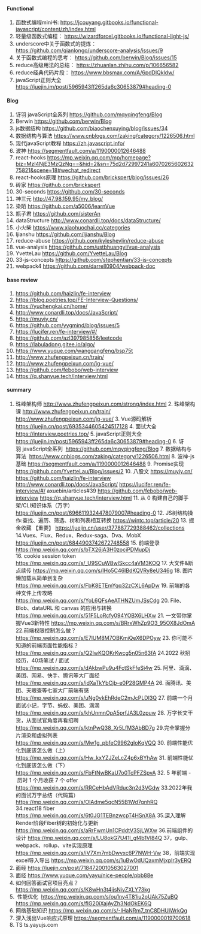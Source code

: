 #### Functional

1. 函数式编程mini书: https://jcouyang.gitbooks.io/functional-javascript/content/zh/index.html
2. 轻量级函数式编程： https://wizardforcel.gitbooks.io/functional-light-js/
3. underscore中关于函数式的提炼： https://github.com/qianlongo/underscore-analysis/issues/9
4. 关于函数式编程的思考： https://github.com/berwin/Blog/issues/15
5. reduce高级用法的总结： https://zhuanlan.zhihu.com/p/106656582
6. reduce经典代码片段： https://www.bbsmax.com/A/6pdDlQkldw/
7. javaScript正则大全 https://juejin.im/post/5965943ff265da6c30653879#heading-0


#### Blog
1. 讶羽 javaScript全系列 https://github.com/mqyqingfeng/Blog
2. Berwin https://github.com/berwin/Blog
3. js数据结构 https://github.com/biaochenxuying/blog/issues/34
4. 数据结构与算法 https://www.cnblogs.com/zaking/category/1226506.html
5. 现代javaScript教程 https://zh.javascript.info/
6. 波神 https://segmentfault.com/a/1190000012646488
7. react-hooks https://mp.weixin.qq.com/mp/homepage?biz=MzI4NjE3MzQzNg==&hid=2&sn=75d2d72997241a607026560263275821&scene=18#wechat_redirect
8. react-hooks原理 https://github.com/brickspert/blog/issues/26
9. 砖家 https://github.com/brickspert
10. 30-seconds https://github.com/30-seconds
11. 神三元 http://47.98.159.95/my_blog/
12. 染陌 https://github.com/a5006/learnVue
13. 瓶子君 https://github.com/sisterAn
14. dataStructure http://www.conardli.top/docs/dataStructure/
15. 小火柴 https://www.xiaohuochai.cc/categories
16. ljianshu https://github.com/ljianshu/Blog
17. reduce-abuse https://github.com/kyleshevlin/reduce-abuse
18. vue-analysis https://github.com/ustbhuangyi/vue-analysis
19. YvetteLau https://github.com/YvetteLau/Blog
20. 33-js-concepts https://github.com/stephentian/33-js-concepts
21. webpack4 https://github.com/darrell0904/webpack-doc
#### base review
1. https://github.com/haizlin/fe-interview
2. https://blog.poetries.top/FE-Interview-Questions/
3. https://yuchengkai.cn/home/
4. http://www.conardli.top/docs/JavaScript/
5. https://muyiy.cn/
6. https://github.com/yygmind/blog/issues/5
7. https://lucifer.ren/fe-interview/#/
8. https://github.com/azl397985856/leetcode
10. https://labuladong.gitee.io/algo/
11. https://www.yuque.com/wanggangfeng/bsp75t
12. http://www.zhufengpeixun.cn/train/
13. http://www.zhufengpeixun.com/jg-vue/
16. https://github.com/febobo/web-interview
18. https://q.shanyue.tech/interview.html
#### summary
1. 珠峰架构师 
   http://www.zhufengpeixun.com/strong/index.html
2. 珠峰架构课
   http://www.zhufengpeixun.cn/train/
   http://www.zhufengpeixun.com/jg-vue/
3. Vue源码解析
   https://juejin.cn/post/6935344605424517128
4. 面试大全
   https://interview.poetries.top/
5. javaScript正则大全 
   https://juejin.im/post/5965943ff265da6c30653879#heading-0
6. 讶羽 javaScript全系列 
   https://github.com/mqyqingfeng/Blog
7. 数据结构与算法 
   https://www.cnblogs.com/zaking/category/1226506.html
8. 波神-js基础
   https://segmentfault.com/a/1190000012646488
9. Promise实现
   https://github.com/YvetteLau/Blog/issues/2
10. 八股文
   https://muyiy.cn/
   https://github.com/haizlin/fe-interview
   http://www.conardli.top/docs/JavaScript/
   https://lucifer.ren/fe-interview/#/
   axuebin/articles#39
   https://github.com/febobo/web-interview
   https://q.shanyue.tech/interview.html
11. 从 0 构建自己的脚手架/CLI知识体系（万字）
   https://juejin.cn/post/6966119324478079007#heading-0
12. JS树结构操作:查找、遍历、筛选、树和列表相互转换
   https://wintc.top/article/20
13. 掘金收藏 【重要】
   https://juejin.cn/user/377887729388462/collections
14.Vuex、Flux、Redux、Redux-saga、Dva、MobX
   https://juejin.cn/post/6844903742672748558
15. 前端登录
   https://mp.weixin.qq.com/s/bTX26jA3H0zociPDMupDj
16. cookie session token
   https://mp.weixin.qq.com/s/_U9SCuWBwlSkcc4aVM3KOQ
17. 大文件&断点续传
https://mp.weixin.qq.com/s/IHo5C46IBdKQVRy8eU346g
18. 图片懒加载从简单到复杂
https://mp.weixin.qq.com/s/FbK8ETEmYqq32zCXL6ApDw
19. 前端的各种文件上传攻略
https://mp.weixin.qq.com/s/YoL6QFsAeATHNZUmJSsCdg
20. File、Blob、dataURL 和 canvas 的应用与转换
https://mp.weixin.qq.com/s/51F5LoRcfy094YOBX6LHXw
21. 一文带你掌握Vue3新特性
https://mp.weixin.qq.com/s/BRrxWhZp9O3_95OX8JdOmA
22.前端权限控制怎么做？
https://mp.weixin.qq.com/s/E7lUM8M7OBKmiQeX6DPOyw
23. 你可能不知道的前端页面性能指标？
https://mp.weixin.qq.com/s/Q2IwKQOKrKwcg5n05n63fA
24.2022 秋招经历，40场笔试 / 面试
https://mp.weixin.qq.com/s/dAkbwPu9u4FctSkFfeSi4w
25. 阿里、滴滴、美团、网易、快手、腾讯等大厂面经
https://mp.weixin.qq.com/s/idXaTkYbCjb-e0P28GMP4A
26. 面腾讯、美团、天眼查等七家大厂前端有感
https://mp.weixin.qq.com/s/uNg0ykEhRdeC2mJcPLDI3Q
27. 前端一个月面试小记，字节、蚂蚁、美团、滴滴
https://mp.weixin.qq.com/s/khUnmnOpA5prfJA3L0zpuw
28. 万字长文干货，从面试官角度再看招聘
https://mp.weixin.qq.com/s/ktnPwQ38_Xr5LfM3AbBD7g
29.完全掌握分片渲染和虚拟列表
https://mp.weixin.qq.com/s/Mw1g_pbfeC9962gIoKqVQQ
30. 前端性能优化到底该怎么做（上）
https://mp.weixin.qq.com/s/Hw_kxYZJZeLcZ4p6xBYhAw
31. 前端性能优化到底该怎么做（下）
https://mp.weixin.qq.com/s/FbFtNwBKaU7o0TcPFZSpvA
32. 5 年前端 - 历时 1 个月收获 7 个 offer
https://mp.weixin.qq.com/s/RRCeHbAdVRduc3n2d3VGdw
33.2022年我的面试万字总结（代码篇）
https://mp.weixin.qq.com/s/OlAdme5qcN55B1Wd7gnhRQ
34.react18 fiber
https://mp.weixin.qq.com/s/6t0JG1TEBnzwcpT4HSnX8A
35.深入理解Render阶段Fiber树的初始化与更新
https://mp.weixin.qq.com/s/aRrFwmUn1CPddtV3SjLWXw
36.前端组件的设计
https://mp.weixin.qq.com/s/LU8okG7U41l_gf4b1Vl84Q
37，gulp、webpack、rollup、vite实现原理
https://mp.weixin.qq.com/s/iV7Xm7mbDwvxc6P7NWH-Vw
38，前端实现excel导入导出
https://mp.weixin.qq.com/s/1uBwOdUQaxmMjxpIr3yERQ
39. 面经
https://juejin.cn/post/7184720010563027001
40. 面经
https://www.yuque.com/yayu/nice-people/pbb88e
41. 如何回答面试官项目亮点？
https://mp.weixin.qq.com/s/K8wHn3t4jjsNivZXLY73kg
42.  性能优化 
https://mp.weixin.qq.com/s/ou1ny4T81iu2oUAk75ZuBQ
https://mp.weixin.qq.com/s/flG20iXajAyZh3NdOkEK6Q
43. 网络基础知识
https://mp.weixin.qq.com/s/-IHaNRm7_tnC8DHUIWrkQg
44. 深入浅出Vue响应式原理
https://segmentfault.com/a/1190000019700618
45. TS
ts.yayujs.com

